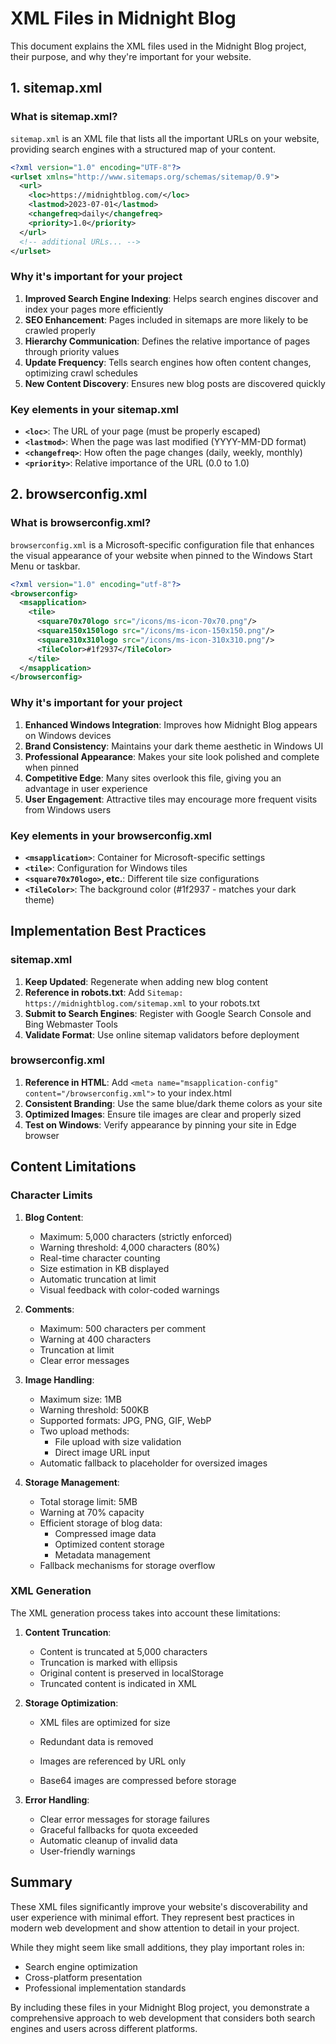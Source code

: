 # XML Files in Midnight Blog

This document explains the XML files used in the Midnight Blog project, their purpose, and why they're important for your website.

## 1. sitemap.xml

### What is sitemap.xml?

`sitemap.xml` is an XML file that lists all the important URLs on your website, providing search engines with a structured map of your content.

```xml
<?xml version="1.0" encoding="UTF-8"?>
<urlset xmlns="http://www.sitemaps.org/schemas/sitemap/0.9">
  <url>
    <loc>https://midnightblog.com/</loc>
    <lastmod>2023-07-01</lastmod>
    <changefreq>daily</changefreq>
    <priority>1.0</priority>
  </url>
  <!-- additional URLs... -->
</urlset>
```

### Why it's important for your project

1. **Improved Search Engine Indexing**: Helps search engines discover and index your pages more efficiently
2. **SEO Enhancement**: Pages included in sitemaps are more likely to be crawled properly
3. **Hierarchy Communication**: Defines the relative importance of pages through priority values
4. **Update Frequency**: Tells search engines how often content changes, optimizing crawl schedules
5. **New Content Discovery**: Ensures new blog posts are discovered quickly

### Key elements in your sitemap.xml

- **`<loc>`**: The URL of your page (must be properly escaped)
- **`<lastmod>`**: When the page was last modified (YYYY-MM-DD format)
- **`<changefreq>`**: How often the page changes (daily, weekly, monthly)
- **`<priority>`**: Relative importance of the URL (0.0 to 1.0)

## 2. browserconfig.xml

### What is browserconfig.xml?

`browserconfig.xml` is a Microsoft-specific configuration file that enhances the visual appearance of your website when pinned to the Windows Start Menu or taskbar.

```xml
<?xml version="1.0" encoding="utf-8"?>
<browserconfig>
  <msapplication>
    <tile>
      <square70x70logo src="/icons/ms-icon-70x70.png"/>
      <square150x150logo src="/icons/ms-icon-150x150.png"/>
      <square310x310logo src="/icons/ms-icon-310x310.png"/>
      <TileColor>#1f2937</TileColor>
    </tile>
  </msapplication>
</browserconfig>
```

### Why it's important for your project

1. **Enhanced Windows Integration**: Improves how Midnight Blog appears on Windows devices
2. **Brand Consistency**: Maintains your dark theme aesthetic in Windows UI
3. **Professional Appearance**: Makes your site look polished and complete when pinned
4. **Competitive Edge**: Many sites overlook this file, giving you an advantage in user experience
5. **User Engagement**: Attractive tiles may encourage more frequent visits from Windows users

### Key elements in your browserconfig.xml

- **`<msapplication>`**: Container for Microsoft-specific settings
- **`<tile>`**: Configuration for Windows tiles
- **`<square70x70logo>`, etc.**: Different tile size configurations
- **`<TileColor>`**: The background color (#1f2937 - matches your dark theme)

## Implementation Best Practices

### sitemap.xml

1. **Keep Updated**: Regenerate when adding new blog content
2. **Reference in robots.txt**: Add `Sitemap: https://midnightblog.com/sitemap.xml` to your robots.txt
3. **Submit to Search Engines**: Register with Google Search Console and Bing Webmaster Tools
4. **Validate Format**: Use online sitemap validators before deployment

### browserconfig.xml

1. **Reference in HTML**: Add `<meta name="msapplication-config" content="/browserconfig.xml">` to your index.html
2. **Consistent Branding**: Use the same blue/dark theme colors as your site
3. **Optimized Images**: Ensure tile images are clear and properly sized
4. **Test on Windows**: Verify appearance by pinning your site in Edge browser

## Content Limitations

### Character Limits

1. **Blog Content**:
   - Maximum: 5,000 characters (strictly enforced)
   - Warning threshold: 4,000 characters (80%)
   - Real-time character counting
   - Size estimation in KB displayed
   - Automatic truncation at limit
   - Visual feedback with color-coded warnings

2. **Comments**:
   - Maximum: 500 characters per comment
   - Warning at 400 characters
   - Truncation at limit
   - Clear error messages

3. **Image Handling**:
   - Maximum size: 1MB
   - Warning threshold: 500KB
   - Supported formats: JPG, PNG, GIF, WebP
   - Two upload methods:
     - File upload with size validation
     - Direct image URL input
   - Automatic fallback to placeholder for oversized images

4. **Storage Management**:
   - Total storage limit: 5MB
   - Warning at 70% capacity
   - Efficient storage of blog data:
     - Compressed image data
     - Optimized content storage
     - Metadata management
   - Fallback mechanisms for storage overflow

### XML Generation

The XML generation process takes into account these limitations:

1. **Content Truncation**:
   - Content is truncated at 5,000 characters
   - Truncation is marked with ellipsis
   - Original content is preserved in localStorage
   - Truncated content is indicated in XML

2. **Storage Optimization**:
   - XML files are optimized for size
   - Redundant data is removed
   
   - Images are referenced by URL only
   - Base64 images are compressed before storage

3. **Error Handling**:
   - Clear error messages for storage failures
   - Graceful fallbacks for quota exceeded
   - Automatic cleanup of invalid data
   - User-friendly warnings

## Summary

These XML files significantly improve your website's discoverability and user experience with minimal effort. They represent best practices in modern web development and show attention to detail in your project.

While they might seem like small additions, they play important roles in:
- Search engine optimization
- Cross-platform presentation
- Professional implementation standards

By including these files in your Midnight Blog project, you demonstrate a comprehensive approach to web development that considers both search engines and users across different platforms. 